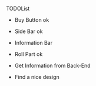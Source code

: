 TODOList

* Buy Button
ok

* Side Bar
ok

* Information Bar


* Roll Part
ok

* Get Information from Back-End

* Find a nice design
